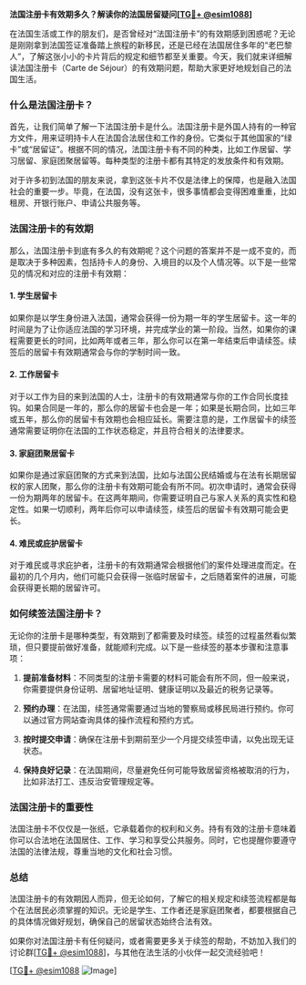 **法国注册卡有效期多久？解读你的法国居留疑问[[TG💪+ @esim1088](https://t.me/s/esim1088)]**

在法国生活或工作的朋友们，是否曾经对“法国注册卡”的有效期感到困惑呢？无论是刚刚拿到法国签证准备踏上旅程的新移民，还是已经在法国居住多年的“老巴黎人”，了解这张小小的卡片背后的规定和细节都至关重要。今天，我们就来详细解读法国注册卡（Carte de Séjour）的有效期问题，帮助大家更好地规划自己的法国生活。

### 什么是法国注册卡？

首先，让我们简单了解一下法国注册卡是什么。法国注册卡是外国人持有的一种官方文件，用来证明持卡人在法国合法居住和工作的身份。它类似于其他国家的“绿卡”或“居留证”。根据不同的情况，法国注册卡有不同的种类，比如工作居留、学习居留、家庭团聚居留等。每种类型的注册卡都有其特定的发放条件和有效期。

对于许多初到法国的朋友来说，拿到这张卡片不仅是法律上的保障，也是融入法国社会的重要一步。毕竟，在法国，没有这张卡，很多事情都会变得困难重重，比如租房、开银行账户、申请公共服务等。

### 法国注册卡的有效期

那么，法国注册卡到底有多久的有效期呢？这个问题的答案并不是一成不变的，而是取决于多种因素，包括持卡人的身份、入境目的以及个人情况等。以下是一些常见的情况和对应的注册卡有效期：

#### 1. 学生居留卡

如果你是以学生身份进入法国，通常会获得一份为期一年的学生居留卡。这一年的时间是为了让你适应法国的学习环境，并完成学业的第一阶段。当然，如果你的课程需要更长的时间，比如两年或者三年，那么你可以在第一年结束后申请续签。续签后的居留卡有效期通常会与你的学制时间一致。

#### 2. 工作居留卡

对于以工作为目的来到法国的人士，注册卡的有效期通常与你的工作合同长度挂钩。如果合同是一年的，那么你的居留卡也会是一年；如果是长期合同，比如三年或五年，那么你的居留卡有效期也会相应延长。需要注意的是，工作居留卡的续签通常需要证明你在法国的工作状态稳定，并且符合相关的法律要求。

#### 3. 家庭团聚居留卡

如果你是通过家庭团聚的方式来到法国，比如与法国公民结婚或与在法有长期居留权的家人团聚，那么你的注册卡有效期可能会有所不同。初次申请时，通常会获得一份为期两年的居留卡。在这两年期间，你需要证明自己与家人关系的真实性和稳定性。如果一切顺利，两年后你可以申请续签，续签后的居留卡有效期可能会更长。

#### 4. 难民或庇护居留卡

对于难民或寻求庇护者，注册卡的有效期通常会根据他们的案件处理进度而定。在最初的几个月内，他们可能只会获得一张临时居留卡，之后随着案件的进展，可能会获得更长期的居留许可。

### 如何续签法国注册卡？

无论你的注册卡是哪种类型，有效期到了都需要及时续签。续签的过程虽然看似繁琐，但只要提前做好准备，就能顺利完成。以下是一些续签的基本步骤和注意事项：

1. **提前准备材料**：不同类型的注册卡需要的材料可能会有所不同，但一般来说，你需要提供身份证明、居留地址证明、健康证明以及最近的税务记录等。
   
2. **预约办理**：在法国，续签通常需要通过当地的警察局或移民局进行预约。你可以通过官方网站查询具体的操作流程和预约方式。

3. **按时提交申请**：确保在注册卡到期前至少一个月提交续签申请，以免出现无证状态。

4. **保持良好记录**：在法国期间，尽量避免任何可能导致居留资格被取消的行为，比如非法打工、违反治安管理规定等。

### 法国注册卡的重要性

法国注册卡不仅仅是一张纸，它承载着你的权利和义务。持有有效的注册卡意味着你可以合法地在法国居住、工作、学习和享受公共服务。同时，它也提醒你要遵守法国的法律法规，尊重当地的文化和社会习惯。

### 总结

法国注册卡的有效期因人而异，但无论如何，了解它的相关规定和续签流程都是每个在法居民必须掌握的知识。无论是学生、工作者还是家庭团聚者，都要根据自己的具体情况做好规划，确保自己的居留状态始终合法有效。

如果你对法国注册卡有任何疑问，或者需要更多关于续签的帮助，不妨加入我们的讨论群[[TG💪+ @esim1088](https://t.me/s/esim1088)]，与其他在法生活的小伙伴一起交流经验吧！

[[TG💪+ @esim1088](https://t.me/s/esim1088) ![Image](https://i.postimg.cc/4NQfJmqS/Snipaste-2025-05-13-00-14-12.png)]